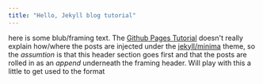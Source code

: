 ```yaml
---
title: "Hello, Jekyll blog tutorial"
---
```

here is some blub/framing text. The [Github Pages Tutorial](https://lab.github.com/githubtraining/github-pages?overlay=register-box-overlay) doesn't really explain how/where the posts are injected under the [jekyll/minima](https://github.com/jekyll/minima) theme, so the *assumtion* is that this header section goes first and that the posts are rolled in as an *append* underneath the framing header. Will play with this a little to get used to the format





